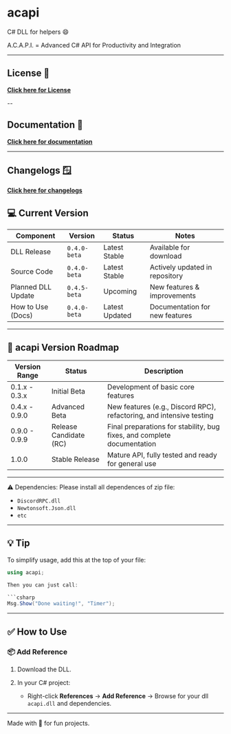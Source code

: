 # acapi
C# DLL for helpers 😄

A.C.A.P.I. = Advanced C# API for Productivity and Integration

---

## License 📜

**[Click here for License](https://github.com/qfbteam/acapi/blob/main/LICENSE.md)**

--
## Documentation 📃

**[Click here for documentation](https://github.com/qfbteam/acapi/blob/main/doc.md)**

---

## Changelogs 🪟
**[Click here for changelogs](https://github.com/qfbteam/acapi/blob/main/CHANGELOG.md)**

## 💻 Current Version

| Component          | Version       | Status          | Notes                        |
|--------------------|---------------|-----------------|------------------------------|
| DLL Release        | `0.4.0-beta`  | Latest Stable   | Available for download        |
| Source Code        | `0.4.0-beta`  | Latest Stable  | Actively updated in repository |
| Planned DLL Update  | `0.4.5-beta`  | Upcoming        | New features & improvements   |
| How to Use (Docs)  | `0.4.0-beta`  | Latest Updated  | Documentation for new features|

---

## 🚀 acapi Version Roadmap

| Version Range  | Status              | Description                                                     |
|----------------|---------------------|-----------------------------------------------------------------|
| 0.1.x - 0.3.x  | Initial Beta        | Development of basic core features                              |
| 0.4.x - 0.9.0  | Advanced Beta       | New features (e.g., Discord RPC), refactoring, and intensive testing |
| 0.9.0 - 0.9.9 | Release Candidate (RC) | Final preparations for stability, bug fixes, and complete documentation |
| 1.0.0          | Stable Release      | Mature API, fully tested and ready for general use             |

---

⚠️ Dependencies:
Please install all dependences of zip file:
- `DiscordRPC.dll`
- `Newtonsoft.Json.dll`
- `etc` 


---

## 💡 Tip

To simplify usage, add this at the top of your file:

```csharp
using acapi;

Then you can just call:

```csharp
Msg.Show("Done waiting!", "Timer");
```

---

## ✅ How to Use

### 📦 Add Reference

1. Download the DLL.
2. In your C# project:

   * Right-click **References** → **Add Reference** → Browse for your dll `acapi.dll` and dependencies.

---

Made with 💙 for fun projects.
